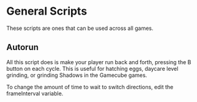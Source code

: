 # General Scripts
These scripts are ones that can be used across all games.

## Autorun
All this script does is make your player run back and forth, pressing the B button on each cycle. This is useful for hatching eggs, daycare level grinding, or grinding Shadows in the Gamecube games.

To change the amount of time to wait to switch directions, edit the frameInterval variable.
